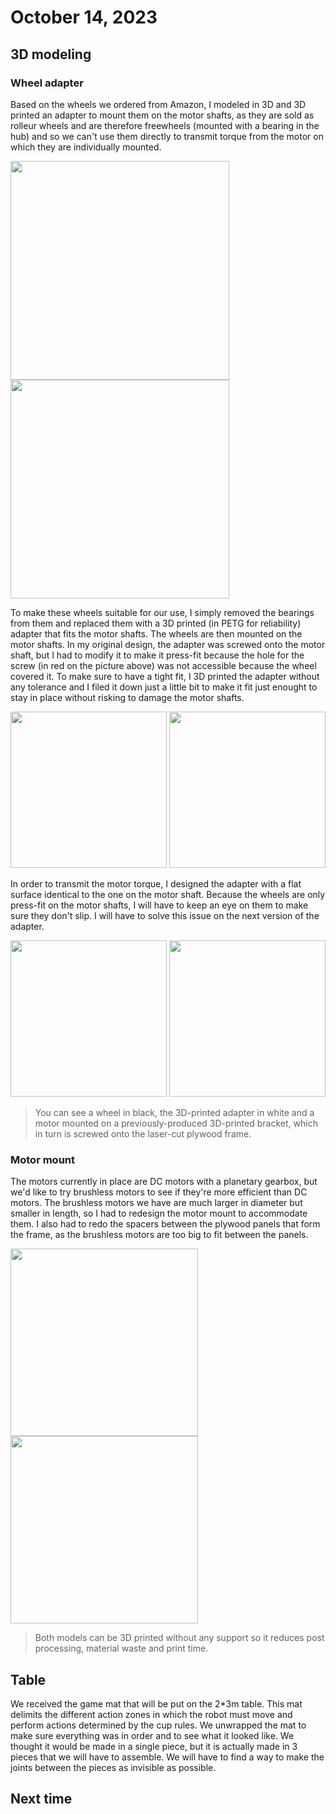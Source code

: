 # October 14, 2023
## 3D modeling
### Wheel adapter
Based on the wheels we ordered from Amazon, I modeled in 3D and 3D printed an adapter to mount them on the motor shafts, as they are sold as rolleur wheels and are therefore freewheels (mounted with a bearing in the hub) and so we can't use them directly to transmit torque from the motor on which they are individually mounted.

<img src="./src/session_01/roller wheel.jpg" height="350">  <img src="./src/session_01/hub adapter.jpg" height="350">

To make these wheels suitable for our use, I simply removed the bearings from them and replaced them with a 3D printed (in PETG for reliability) adapter that fits the motor shafts. The wheels are then mounted on the motor shafts. In my original design, the adapter was screwed onto the motor shaft, but I had to modify it to make it press-fit because the hole for the screw (in red on the picture above) was not accessible because the wheel covered it. To make sure to have a tight fit, I 3D printed the adapter without any tolerance and I filed it down just a little bit to make it fit just enought to stay in place without risking to damage the motor shafts.

<img src="./src/session_01/20231114_120339.jpg" height="250">   <img src="./src/session_01/20231114_120311.jpg" height="250">

In order to transmit the motor torque, I designed the adapter with a flat surface identical to the one on the motor shaft. Because the wheels are only press-fit on the motor shafts, I will have to keep an eye on them to make sure they don't slip. I will have to solve this issue on the next version of the adapter.


<img src="./src/session_01/20231114_120321.jpg" height="250">   <img src="./src/session_01/20231114_120326.jpg" height="250">

> You can see a wheel in black, the 3D-printed adapter in white and a motor mounted on a previously-produced 3D-printed bracket, which in turn is screwed onto the laser-cut plywood frame.

### Motor mount
The motors currently in place are DC motors with a planetary gearbox, but we'd like to try brushless motors to see if they're more efficient than DC motors. The brushless motors we have are much larger in diameter but smaller in length, so I had to redesign the motor mount to accommodate them. I also had to redo the spacers between the plywood panels that form the frame, as the brushless motors are too big to fit between the panels.

<img src="./src/session_01/brushless motor mount.jpg" height="300"> <img src="./src/session_01/spacer.jpg" height="300">

> Both models can be 3D printed without any support so it reduces post processing, material waste and print time.

## Table
We received the game mat that will be put on the 2*3m table. This mat delimits the different action zones in which the robot must move and perform actions determined by the cup rules.
We unwrapped the mat to make sure everything was in order and to see what it looked like. We thought it would be made in a single piece, but it is actually made in 3 pieces that we will have to assemble. We will have to find a way to make the joints between the pieces as invisible as possible.

## Next time
